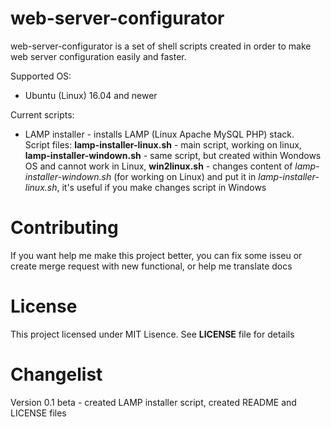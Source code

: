 # web-server-configurator

web-server-configurator is a set of shell scripts created in order to make web server configuration easily and faster.

Supported OS:
* Ubuntu (Linux) 16.04 and newer

Current scripts:
* LAMP installer - installs LAMP (Linux Apache MySQL PHP) stack.  
Script files: **lamp-installer-linux.sh** - main script, working on linux, **lamp-installer-windown.sh** - same script, but created within Wondows OS and cannot work in Linux, **win2linux.sh** - changes content of *lamp-installer-windown.sh* (for working on Linux) and put it in *lamp-installer-linux.sh*, it's useful if you make changes script in Windows

# Contributing
If you want help me make this project better, you can fix some isseu or create merge request with new functional, or help me translate docs

# License
This project licensed under MIT Lisence. See **LICENSE** file for details

# Changelist

Version 0.1 beta - created LAMP installer script, created README and LICENSE files
